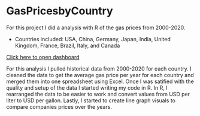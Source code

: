 # GasPricesbyCountry
For this project I did a analysis with R of the gas prices from 2000-2020. 

  - Countries included: USA, China, Germany, Japan, India, United Kingdom, France, Brazil, Italy, and Canada

[Click here to open dashboard](https://www.kaggle.com/code/justencate/gas-prices-by-country)

For this analysis I pulled historical data from 2000-2020 for each country. I cleaned the data to get the average gas price per year for each country and merged them into one spreadsheet using Excel. Once I was satified with the quality and setup of the data I started writing my code in R. In R, I rearranged the data to be easier to work and convert values from USD per liter to USD per gallon. Lastly, I started to create line graph visuals to compare companies prices over the years.
